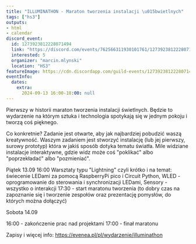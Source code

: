 ```yaml
---
title: "ILLUMINATHON - Maraton tworzenia instalacji \u015bwietlnych"
tags: ["hs3"]
outputs:
- html
- calendar
discord_event:
  id: 1273923812228071494
  link: "https://discord.com/events/762566311930101761/1273923812228071494"
  interested: 5
  organizer: "marcin.mlynski"
  location: "HS3"
featureImage: https://cdn.discordapp.com/guild-events/1273923812228071494/38c02a9c5b38281fbfa94a86fe187446.png?size=1024
eventInfo:
  dates:
    extra:
      2024-09-13 16:00-18:00: null
---
```

Pierwszy w historii maraton tworzenia instalacji świetlnych. Będzie to wydarzenie na którym sztuka i technologia spotykają się w jednym pokoju i tworzą coś pięknego.

Co konkretnie?
Zadanie jest otwarte, aby jak najbardziej pobudzić waszą kreatywność. Waszym zadaniem jest stworzyć instalację (lub jej pierwszy, surowy prototyp) która w jakiś sposób dotyka tematu światła. Mile widziane instalacje interaktywne, gdzie widz może coś "poklikać" albo "poprzekładać" albo "pozmieniać".

Piątek 13.09
16:00 Warsztaty typu "Lightning" czyli krótko i na temat:
świecenie LEDami za pomocą RaspberryPi pico i Circuit Python,
WLED - oprogramowanie do sterowania i synchronizacji LEDami,
Sensory - wszystko o interakcji
17:30 - start maratonu tworzenia (to dobry czas na zapoznanie się i tworzenie zespołów oraz prezentację pomysłów, do których można dołączyć)

Sobota 14.09

16:00 - zakończenie prac nad projektami
17:00 - finał maratonu

Zapisy i więcej info: https://evenea.pl/pl/wydarzenie/illuminathon
